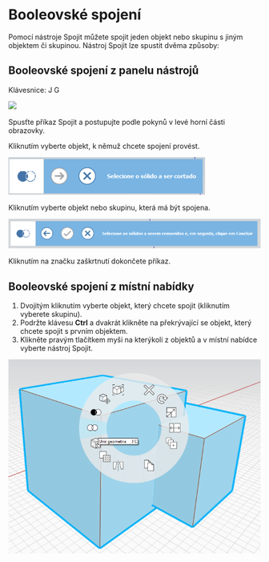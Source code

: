 # Booleovské spojení

Pomocí nástroje Spojit můžete spojit jeden objekt nebo skupinu s jiným objektem či skupinou. Nástroj Spojit lze spustit dvěma způsoby:

## Booleovské spojení z panelu nástrojů

Klávesnice: J G

![](../.gitbook/assets/boolean\_join.png)

Spusťte příkaz Spojit a postupujte podle pokynů v levé horní části obrazovky.

Kliknutím vyberte objekt, k němuž chcete spojení provést.

![](<../.gitbook/assets/cut_mode01 (1).png>)

Kliknutím vyberte objekt nebo skupinu, která má být spojena.

![](<../.gitbook/assets/cut_mode02 (1).png>)

Kliknutím na značku zaškrtnutí dokončete příkaz.

## Booleovské spojení z místní nabídky

1. Dvojitým kliknutím vyberte objekt, který chcete spojit (kliknutím vyberete skupinu).
2. Podržte klávesu **Ctrl** a dvakrát klikněte na překrývající se objekt, který chcete spojit s prvním objektem.
3. Klikněte pravým tlačítkem myši na kterýkoli z objektů a v místní nabídce vyberte nástroj Spojit.

![](<../.gitbook/assets/join tool.png>)

